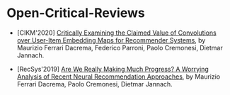 # Open-Critical-Reviews


+ [CIKM'2020] [Critically Examining the Claimed Value of Convolutions over User-Item Embedding Maps for Recommender Systems](https://arxiv.org/abs/2007.11893), by Maurizio Ferrari Dacrema, Federico Parroni, Paolo Cremonesi, Dietmar Jannach.

+ [RecSys'2019] [Are We Really Making Much Progress? A Worrying Analysis of Recent Neural Recommendation Approaches](https://arxiv.org/abs/1907.06902), by Maurizio Ferrari Dacrema, Paolo Cremonesi, Dietmar Jannach.





